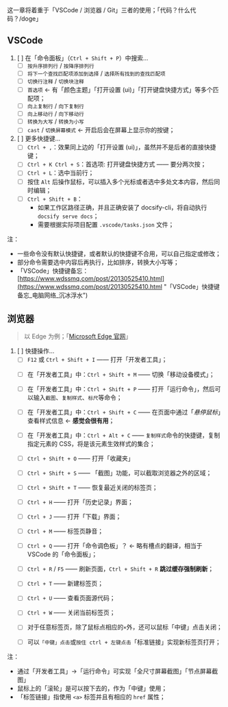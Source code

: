 <!-- 创建日期：2023-11-17 -->

这一章将着重于「VSCode / 浏览器 / Git」三者的使用；「代码？什么代码？/doge」

## VSCode

1. [ ] 在「命令面板」（`Ctrl + Shift + P`）中搜索...
    - [ ] `按升序排列行` / `按降序排列行`
    - [ ] `将下一个查找匹配项添加到选择` / `选择所有找到的查找匹配项`
    - [ ] `切换行注释` / `切换块注释`
    - [ ] `首选项` ← 有「颜色主题」「打开设置 (ui)」「打开键盘快捷方式」等多个匹配项；
    - [ ] `向上复制行` / `向下复制行`
    - [ ] `向上移动行` / `向下移动行`
    - [ ] `转换为大写` / `转换为小写`
    - [ ] `cast` / `切换屏幕模式` ← 开启后会在屏幕上显示你的按键；
2. [ ] 更多快捷键...
   - [ ] `Ctrl + ,`：效果同上边的「打开设置 (ui)」，虽然并不是后者的直接快捷键；
   - [ ] `Ctrl + K Ctrl + S`：首选项: 打开键盘快捷方式 —— 要分两次按；
   - [ ] `Ctrl + L`：选中当前行；
   - [ ] 按住 `Alt` 后操作鼠标，可以插入多个光标或者选中多处文本内容，然后同时编辑；
   - [ ] `Ctrl + Shift + B`：
       - 如果工作区路径正确，并且正确安装了 docsify-cli，将自动执行 `docsify serve docs`；
       - 需要根据实际项目配置 `.vscode/tasks.json` 文件；

注：

- 一些命令没有默认快捷键，或者默认的快捷键不合用，可以自己指定或修改；
- 部分命令需要选中内容后再执行，比如排序，转换大小写等；
- 「VSCode」快捷键备忘：[https://www.wdssmq.com/post/20130525410.html](https://www.wdssmq.com/post/20130525410.html "「VSCode」快捷键备忘\_电脑网络\_沉冰浮水")

## 浏览器

> 以 Edge 为例；「[Microsoft Edge 官网](https://www.microsoft.com/zh-cn/edge "Microsoft Edge")」


1. [ ] 快捷操作...
   - [ ] `F12` 或 `Ctrl + Shift + I` —— 打开「开发者工具」；
   <!-- - [ ] `Ctrl + Shift + J` —— 打开「开发者工具」到「控制台」选项卡，已经打开并不能切换，就没啥用； -->
   <!-- - [ ] `Ctrl + Shift + C` —— 打开「开发者工具」到「元素」选项卡，同上； -->
   <!-- - [ ] `Ctrl + Shift + W` —— 关闭当前窗口； -->
   - [ ] 在「开发者工具」中：`Ctrl + Shift + M` —— 切换「移动设备模式」；
   - [ ] 在「开发者工具」中：`Ctrl + Shift + P` —— 打开「运行命令」，然后可以输入`截图`、`复制样式`、`标尺`等命令；
   - [ ] 在「开发者工具」中：`Ctrl + Shift + C` —— 在页面中通过「*悬停鼠标*」查看样式信息 ← **感觉会很有用**；
   - [ ] 在「开发者工具」中：`Ctrl + Alt + C` —— `复制样式`命令的快捷键，复制指定元素的 CSS，将是该元素生效样式的集合；
   - [ ] `Ctrl + Shift + O` —— 打开「收藏夹」
   - [ ] `Ctrl + Shift + S` —— 「截图」功能，可以截取浏览器之外的区域；
   - [ ] `Ctrl + Shift + T` —— 恢复最近关闭的标签页；
   - [ ] `Ctrl + H` —— 打开「历史记录」界面；
   - [ ] `Ctrl + J` —— 打开「下载」界面；
   - [ ] `Ctrl + M` —— 标签页静音；
   - [ ] `Ctrl + Q` —— 打开「命令调色板」？ ← 略有槽点的翻译，相当于 VSCode 的「命令面板」；
   - [ ] `Ctrl + R` / `F5` —— 刷新页面，`Ctrl + Shift + R` **跳过缓存强制刷新**；
   - [ ] `Ctrl + T` —— 新建标签页；
   - [ ] `Ctrl + U` —— 查看页面源代码；
   - [ ] `Ctrl + W` —— 关闭当前标签页；
   - [ ] 对于任意标签页，除了鼠标点相应的`×`外，还可以鼠标「中键」点击关闭；
   - [ ] 可以`「中键」点击`或`按住 ctrl + 左键点击`「标准链接」实现新标签页打开；


注：

- 通过「开发者工具」→「运行命令」可实现「全尺寸屏幕截图」「节点屏幕截图」
- 鼠标上的「滚轮」是可以按下去的，作为「中键」使用；
- 「标签链接」指使用 `<a>` 标签并且有相应的 `href` 属性；
